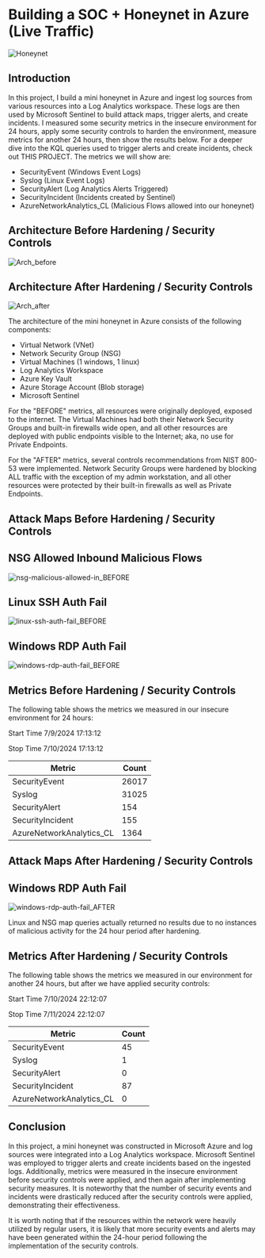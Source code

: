 # Building a SOC + Honeynet in Azure (Live Traffic)
![Honeynet](https://github.com/user-attachments/assets/b9396bd5-0960-4a32-9a77-707fa0d48c9d)



## Introduction

In this project, I build a mini honeynet in Azure and ingest log sources from various resources into a Log Analytics workspace. These logs are then used by Microsoft Sentinel to build attack maps, trigger alerts, and create incidents. I measured some security metrics in the insecure environment for 24 hours, apply some security controls to harden the environment, measure metrics for another 24 hours, then show the results below. For a deeper dive into the KQL queries used to trigger alerts and create incidents, check out THIS PROJECT. The metrics we will show are:

- SecurityEvent (Windows Event Logs)
- Syslog (Linux Event Logs)
- SecurityAlert (Log Analytics Alerts Triggered)
- SecurityIncident (Incidents created by Sentinel)
- AzureNetworkAnalytics_CL (Malicious Flows allowed into our honeynet)


## Architecture Before Hardening / Security Controls
![Arch_before](https://github.com/user-attachments/assets/ee5f6738-cb64-4d89-b121-e7f1fb254596)


## Architecture After Hardening / Security Controls
![Arch_after](https://github.com/user-attachments/assets/a1ff8d6a-337f-4376-96e9-2d41919ecc84)



The architecture of the mini honeynet in Azure consists of the following components:

- Virtual Network (VNet)
- Network Security Group (NSG)
- Virtual Machines (1 windows, 1 linux)
- Log Analytics Workspace
- Azure Key Vault
- Azure Storage Account (Blob storage)
- Microsoft Sentinel

For the "BEFORE" metrics, all resources were originally deployed, exposed to the internet. The Virtual Machines had both their Network Security Groups and built-in firewalls wide open, and all other resources are deployed with public endpoints visible to the Internet; aka, no use for Private Endpoints.

For the "AFTER" metrics, several controls recommendations from NIST 800-53 were implemented. Network Security Groups were hardened by blocking ALL traffic with the exception of my admin workstation, and all other resources were protected by their built-in firewalls as well as Private Endpoints.


## Attack Maps Before Hardening / Security Controls
## NSG Allowed Inbound Malicious Flows
![nsg-malicious-allowed-in_BEFORE](https://github.com/user-attachments/assets/1dc5c5e3-1a8c-489b-b8cb-e861fcc5d534)

## Linux SSH Auth Fail
![linux-ssh-auth-fail_BEFORE](https://github.com/user-attachments/assets/e975c829-74e3-4264-adf9-483e1efe5043)

## Windows RDP Auth Fail
![windows-rdp-auth-fail_BEFORE](https://github.com/user-attachments/assets/c0ae90ac-e766-4da9-95f5-a2100703280f)


## Metrics Before Hardening / Security Controls

The following table shows the metrics we measured in our insecure environment for 24 hours:

Start Time 7/9/2024 17:13:12

Stop Time 7/10/2024 17:13:12

| Metric                   | Count
| ------------------------ | -----
| SecurityEvent            | 26017
| Syslog                   | 31025
| SecurityAlert            | 154
| SecurityIncident         | 155
| AzureNetworkAnalytics_CL | 1364

## Attack Maps After Hardening / Security Controls

## Windows RDP Auth Fail
![windows-rdp-auth-fail_AFTER](https://github.com/user-attachments/assets/02081ef8-be6f-42bc-a865-16f921dbc0de)


Linux and NSG map queries actually returned no results due to no instances of malicious activity for the 24 hour period after hardening.

## Metrics After Hardening / Security Controls

The following table shows the metrics we measured in our environment for another 24 hours, but after we have applied security controls:

Start Time 7/10/2024 22:12:07

Stop Time	7/11/2024 22:12:07

| Metric                   | Count
| ------------------------ | -----
| SecurityEvent            | 45
| Syslog                   | 1
| SecurityAlert            | 0
| SecurityIncident         | 87
| AzureNetworkAnalytics_CL | 0

## Conclusion

In this project, a mini honeynet was constructed in Microsoft Azure and log sources were integrated into a Log Analytics workspace. Microsoft Sentinel was employed to trigger alerts and create incidents based on the ingested logs. Additionally, metrics were measured in the insecure environment before security controls were applied, and then again after implementing security measures. It is noteworthy that the number of security events and incidents were drastically reduced after the security controls were applied, demonstrating their effectiveness.

It is worth noting that if the resources within the network were heavily utilized by regular users, it is likely that more security events and alerts may have been generated within the 24-hour period following the implementation of the security controls.
